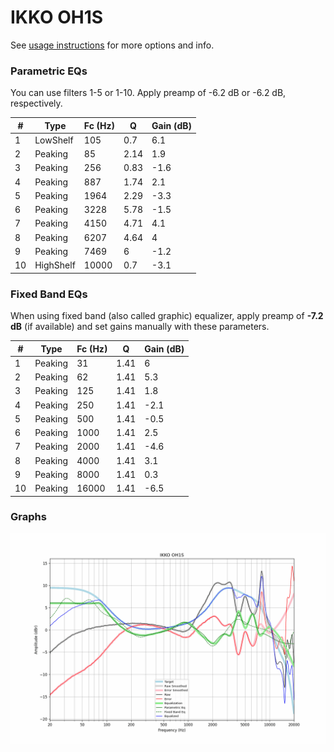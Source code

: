 # IKKO OH1S
See [usage instructions](https://github.com/jaakkopasanen/AutoEq#usage) for more options and info.

### Parametric EQs
You can use filters 1-5 or 1-10. Apply preamp of -6.2 dB or -6.2 dB, respectively.

|   # | Type      |   Fc (Hz) |    Q |   Gain (dB) |
|-----|-----------|-----------|------|-------------|
|   1 | LowShelf  |       105 | 0.7  |         6.1 |
|   2 | Peaking   |        85 | 2.14 |         1.9 |
|   3 | Peaking   |       256 | 0.83 |        -1.6 |
|   4 | Peaking   |       887 | 1.74 |         2.1 |
|   5 | Peaking   |      1964 | 2.29 |        -3.3 |
|   6 | Peaking   |      3228 | 5.78 |        -1.5 |
|   7 | Peaking   |      4150 | 4.71 |         4.1 |
|   8 | Peaking   |      6207 | 4.64 |         4   |
|   9 | Peaking   |      7469 | 6    |        -1.2 |
|  10 | HighShelf |     10000 | 0.7  |        -3.1 |

### Fixed Band EQs
When using fixed band (also called graphic) equalizer, apply preamp of **-7.2 dB** (if available) and set gains manually with these parameters.

|   # | Type    |   Fc (Hz) |    Q |   Gain (dB) |
|-----|---------|-----------|------|-------------|
|   1 | Peaking |        31 | 1.41 |         6   |
|   2 | Peaking |        62 | 1.41 |         5.3 |
|   3 | Peaking |       125 | 1.41 |         1.8 |
|   4 | Peaking |       250 | 1.41 |        -2.1 |
|   5 | Peaking |       500 | 1.41 |        -0.5 |
|   6 | Peaking |      1000 | 1.41 |         2.5 |
|   7 | Peaking |      2000 | 1.41 |        -4.6 |
|   8 | Peaking |      4000 | 1.41 |         3.1 |
|   9 | Peaking |      8000 | 1.41 |         0.3 |
|  10 | Peaking |     16000 | 1.41 |        -6.5 |

### Graphs
![](./IKKO%20OH1S.png)
